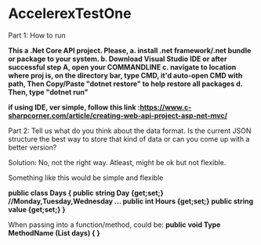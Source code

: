 # AccelerexTestOne
Part 1: How to run

**This a .Net Core API project. Please, 
a. install .net framework/.net bundle or package to your system.
b. Download Visual Studio IDE or after successful step A, open your COMMANDLINE
c. navigate to location where proj is, on the directory bar, type CMD, it'd auto-open CMD with path, Then Copy/Paste "dotnet restore" to help restore all packages
d. Then, type "dotnet run"**

**if using IDE, ver simple, follow this link :https://www.c-sharpcorner.com/article/creating-web-api-project-asp-net-mvc/**




Part 2: Tell us what do you think about the data format. Is the current JSON structure the best
way to store that kind of data or can you come up with a better version?


Solution: No, not the right way. Atleast, might be ok but not flexible. 

Something like this would be simple and flexible

**public class Days
{
  public string Day {get;set;} //Monday,Tuesday,Wednesday ...
  public int Hours {get;set;}
  public string value {get;set;}
}**

When passing into a function/method, could be:
**public void Type MethodName (List<Days> days)
{
}**
